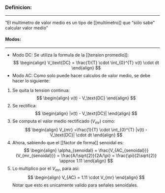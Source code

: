 ### **Definicion:**
---
"El multimetro de valor medio es un tipo de [[multímetro]] que “sólo sabe” calcular valor medio"

#### Modos:
---
- Modo DC:
Se utiliza la formula de la [[tension promedio]]:
$$
\begin{align}
V_\text{DC} = \frac{1}{T} \cdot \int_{0}^{T} v(t) \cdot dt
\end{align}
$$
- Modo AC:
Como solo puede hacer calculos de valor medio, se debe hacer lo siguiente:
1. Se quita la tension continua:
$$
\begin{align}
v(t) - V_\text{DC}
\end{align}
$$
2. Se rectifica:
$$
\begin{align}
|v(t) - V_\text{DC}|
\end{align}
$$
3. Se computa el valor medio rectificado ($V_{mr}$) como:
$$
\begin{align}
V_{mr} =\frac{1}{T} \cdot \int_{0}^{T} |v(t) - V_\text{DC}| \cdot dt
\end{align}
$$
4. Ahora, sabiendo que el [[factor de forma]] senoidal es:
$$
\begin{align}
\alpha_{senoidal} = \frac{V_{AC_{senoidal}}}{V_{mr_{senoidal}}} = \frac{A/\sqrt{2}}{2A/\pi} = \frac{\pi}{2\sqrt{2}} \approx 1.11
\end{align}
$$
5. Lo multiplico por el $V_{mr}$, para asi:
$$
\begin{align}
V_{AC} = 1.11 \cdot V_{mr}
\end{align}
$$
Notar que esto es unicamente valido para señales senoidales.